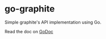 # go-graphite

Simple graphite's API implementation using Go.

Read the doc on [GoDoc](http://godoc.org/github.com/marcw/go-graphite)
